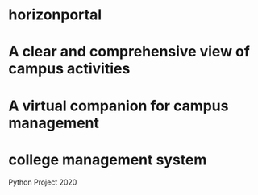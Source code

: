# horizonportal
# A clear and comprehensive view of campus activities
# A virtual companion for campus management
# college management system  
Python Project 2020
